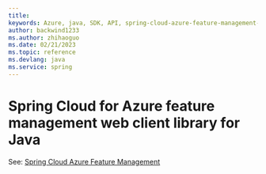 ```yaml
---
title: 
keywords: Azure, java, SDK, API, spring-cloud-azure-feature-management-web, spring
author: backwind1233
ms.author: zhihaoguo
ms.date: 02/21/2023
ms.topic: reference
ms.devlang: java
ms.service: spring
---
```

# Spring Cloud for Azure feature management web client library for Java

See: [Spring Cloud Azure Feature Management](https://github.com/Azure/azure-sdk-for-java/tree/main/sdk/spring/spring-cloud-azure-feature-management)

